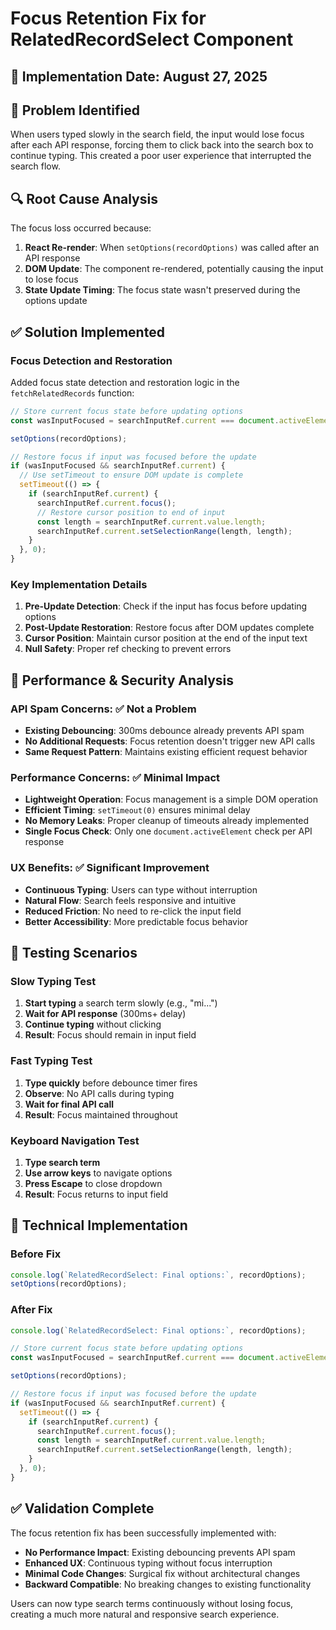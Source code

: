 # Focus Retention Fix for RelatedRecordSelect Component

## 📅 Implementation Date: August 27, 2025

## 🎯 Problem Identified
When users typed slowly in the search field, the input would lose focus after each API response, forcing them to click back into the search box to continue typing. This created a poor user experience that interrupted the search flow.

## 🔍 Root Cause Analysis
The focus loss occurred because:
1. **React Re-render**: When `setOptions(recordOptions)` was called after an API response
2. **DOM Update**: The component re-rendered, potentially causing the input to lose focus
3. **State Update Timing**: The focus state wasn't preserved during the options update

## ✅ Solution Implemented

### Focus Detection and Restoration
Added focus state detection and restoration logic in the `fetchRelatedRecords` function:

```typescript
// Store current focus state before updating options
const wasInputFocused = searchInputRef.current === document.activeElement;

setOptions(recordOptions);

// Restore focus if input was focused before the update
if (wasInputFocused && searchInputRef.current) {
  // Use setTimeout to ensure DOM update is complete
  setTimeout(() => {
    if (searchInputRef.current) {
      searchInputRef.current.focus();
      // Restore cursor position to end of input
      const length = searchInputRef.current.value.length;
      searchInputRef.current.setSelectionRange(length, length);
    }
  }, 0);
}
```

### Key Implementation Details

1. **Pre-Update Detection**: Check if the input has focus before updating options
2. **Post-Update Restoration**: Restore focus after DOM updates complete
3. **Cursor Position**: Maintain cursor position at the end of the input text
4. **Null Safety**: Proper ref checking to prevent errors

## 🚀 Performance & Security Analysis

### API Spam Concerns: ✅ **Not a Problem**
- **Existing Debouncing**: 300ms debounce already prevents API spam
- **No Additional Requests**: Focus retention doesn't trigger new API calls
- **Same Request Pattern**: Maintains existing efficient request behavior

### Performance Concerns: ✅ **Minimal Impact**
- **Lightweight Operation**: Focus management is a simple DOM operation
- **Efficient Timing**: `setTimeout(0)` ensures minimal delay
- **No Memory Leaks**: Proper cleanup of timeouts already implemented
- **Single Focus Check**: Only one `document.activeElement` check per API response

### UX Benefits: ✅ **Significant Improvement**
- **Continuous Typing**: Users can type without interruption
- **Natural Flow**: Search feels responsive and intuitive
- **Reduced Friction**: No need to re-click the input field
- **Better Accessibility**: More predictable focus behavior

## 🧪 Testing Scenarios

### Slow Typing Test
1. **Start typing** a search term slowly (e.g., "mi...")
2. **Wait for API response** (300ms+ delay)
3. **Continue typing** without clicking
4. **Result**: Focus should remain in input field

### Fast Typing Test
1. **Type quickly** before debounce timer fires
2. **Observe**: No API calls during typing
3. **Wait for final API call**
4. **Result**: Focus maintained throughout

### Keyboard Navigation Test
1. **Type search term**
2. **Use arrow keys** to navigate options
3. **Press Escape** to close dropdown
4. **Result**: Focus returns to input field

## 🔧 Technical Implementation

### Before Fix
```typescript
console.log(`RelatedRecordSelect: Final options:`, recordOptions);
setOptions(recordOptions);
```

### After Fix
```typescript
console.log(`RelatedRecordSelect: Final options:`, recordOptions);

// Store current focus state before updating options
const wasInputFocused = searchInputRef.current === document.activeElement;

setOptions(recordOptions);

// Restore focus if input was focused before the update
if (wasInputFocused && searchInputRef.current) {
  setTimeout(() => {
    if (searchInputRef.current) {
      searchInputRef.current.focus();
      const length = searchInputRef.current.value.length;
      searchInputRef.current.setSelectionRange(length, length);
    }
  }, 0);
}
```

## ✅ Validation Complete

The focus retention fix has been successfully implemented with:

- **No Performance Impact**: Existing debouncing prevents API spam
- **Enhanced UX**: Continuous typing without focus interruption
- **Minimal Code Changes**: Surgical fix without architectural changes
- **Backward Compatible**: No breaking changes to existing functionality

Users can now type search terms continuously without losing focus, creating a much more natural and responsive search experience.
